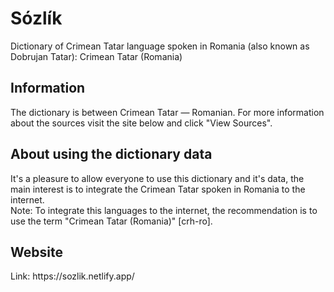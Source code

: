 <h1>Sózlík </h1>
Dictionary of Crimean Tatar language spoken in Romania (also known as Dobrujan Tatar): Crimean Tatar (Romania)
<br>
<h2>Information</h2>
The dictionary is between Crimean Tatar — Romanian. For more information about the sources visit the site below and click "View Sources".
<br>
<h2>About using the dictionary data</h2>
It's a pleasure to allow everyone to use this dictionary and it's data, the main interest is to integrate the Crimean Tatar spoken in Romania to the internet.
<br>
Note: To integrate this languages to the internet, the recommendation is to use the term "Crimean Tatar (Romania)" [crh-ro].
<br>
<h2>Website</h2>
Link: https://sozlik.netlify.app/
